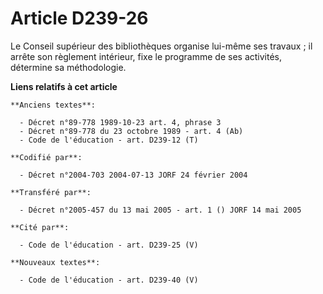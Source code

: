 # Article D239-26

Le Conseil supérieur des bibliothèques organise lui-même ses travaux ; il arrête son règlement intérieur, fixe le programme
de ses activités, détermine sa méthodologie.

**Liens relatifs à cet article**

	**Anciens textes**:

	  - Décret n°89-778 1989-10-23 art. 4, phrase 3
	  - Décret n°89-778 du 23 octobre 1989 - art. 4 (Ab)
	  - Code de l'éducation - art. D239-12 (T)

	**Codifié par**:

	  - Décret n°2004-703 2004-07-13 JORF 24 février 2004

	**Transféré par**:

	  - Décret n°2005-457 du 13 mai 2005 - art. 1 () JORF 14 mai 2005

	**Cité par**:

	  - Code de l'éducation - art. D239-25 (V)

	**Nouveaux textes**:

	  - Code de l'éducation - art. D239-40 (V)
